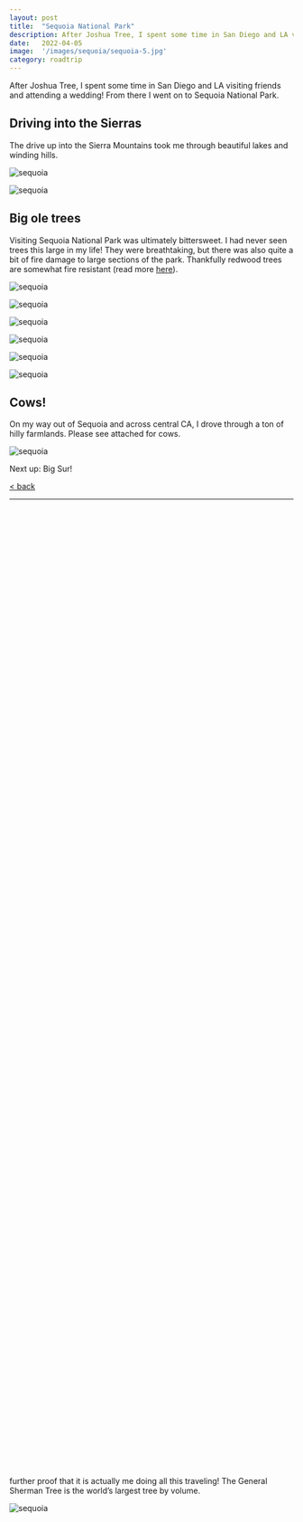 ```yaml
---
layout: post
title:  "Sequoia National Park"
description: After Joshua Tree, I spent some time in San Diego and LA visiting friends and attending a wedding! From there I went on to Sequoia National Park.
date:   2022-04-05
image:  '/images/sequoia/sequoia-5.jpg'
category: roadtrip
---
```


After Joshua Tree, I spent some time in San Diego and LA visiting friends and attending a wedding! From there I went on to Sequoia National Park.

## Driving into the Sierras

The drive up into the Sierra Mountains took me through beautiful lakes and winding hills.

![sequoia]({{site.baseurl}}/images/sequoia/sequoia-2.jpg#wide)

![sequoia]({{site.baseurl}}/images/sequoia/sequoia-3.jpg#wide)

## Big ole trees

Visiting Sequoia National Park was ultimately bittersweet. I had never seen trees this large in my life! They were breathtaking, but there was also quite a bit of fire damage to large sections of the park. Thankfully redwood trees are somewhat fire resistant (read more <a href="https://www.nps.gov/parkhistory/online_books/shirley/sec6.htm" target="_blank">here</a>).

![sequoia]({{site.baseurl}}/images/sequoia/sequoia-4.jpg#wide)

![sequoia]({{site.baseurl}}/images/sequoia/sequoia-5.jpg#wide)

![sequoia]({{site.baseurl}}/images/sequoia/sequoia-6.jpg#wide)

![sequoia]({{site.baseurl}}/images/sequoia/sequoia-7.jpg)

![sequoia]({{site.baseurl}}/images/sequoia/sequoia-8.jpg)

![sequoia]({{site.baseurl}}/images/sequoia/sequoia-9.jpg)

## Cows!

On my way out of Sequoia and across central CA, I drove through a ton of hilly farmlands. Please see attached for cows.

![sequoia]({{site.baseurl}}/images/sequoia/sequoia-10.jpg#wide)

Next up: Big Sur!

<a href="{{site.baseurl}}/roadtrip">&lt; back</a>

***

&nbsp;  
&nbsp;  
&nbsp;  
&nbsp;  
&nbsp;  
&nbsp;  
&nbsp;  
&nbsp;  
&nbsp;  
&nbsp;  
&nbsp;  
&nbsp;  
&nbsp;  
&nbsp;  
&nbsp;  
&nbsp;  
&nbsp;  
&nbsp;  
&nbsp;  
&nbsp;  
&nbsp;  
&nbsp;  
&nbsp;  
&nbsp;  
&nbsp;  
&nbsp;  
&nbsp;  
&nbsp;  
&nbsp;  
&nbsp;  
&nbsp;  
&nbsp;  
&nbsp;  
&nbsp;  
&nbsp;  
&nbsp;  
&nbsp;  
&nbsp;  
&nbsp;  
&nbsp;  
&nbsp;  
&nbsp;  
&nbsp;  
&nbsp;  
&nbsp;  
&nbsp;  
&nbsp;  
&nbsp;  
&nbsp;  
&nbsp;  
&nbsp;  
&nbsp;  
&nbsp;  
&nbsp;  
&nbsp;  
&nbsp;  
&nbsp;  
&nbsp;  
&nbsp;  
&nbsp;  
&nbsp;  
&nbsp;  
&nbsp;  
&nbsp;  
&nbsp;  
&nbsp;  
&nbsp;  
&nbsp;  
&nbsp;  
&nbsp;  
&nbsp;  
&nbsp;  
&nbsp;  
&nbsp;  
&nbsp;  
&nbsp;  
&nbsp;  
&nbsp;  
&nbsp;  
&nbsp;  
&nbsp;  
&nbsp;  
&nbsp;  
&nbsp;  
&nbsp;  
&nbsp;  
&nbsp;  
&nbsp;  
&nbsp;  
&nbsp;  
&nbsp;  
&nbsp;  
&nbsp;  
&nbsp;  
&nbsp;  
&nbsp;  
&nbsp;  
&nbsp;  
&nbsp;  
&nbsp;  

further proof that it is actually me doing all this traveling! The General Sherman Tree is the world’s largest tree by volume.

![sequoia]({{site.baseurl}}/images/sequoia/sequoia-1.jpg)
